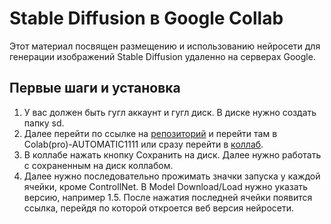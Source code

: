 # Stable Diffusion в Google Collab

Этот материал посвящен размещению и использованию нейросети для генерации изображений Stable Diffusion удаленно на серверах Google.

## Первые шаги и установка

1. У вас должен быть гугл аккаунт и гугл диск. В диске нужно создать папку sd.
2. Далее перейти по ссылке на [репозиторий](https://github.com/TheLastBen/fast-stable-diffusion) и перейти там в Colab(pro)-AUTOMATIC1111 или сразу перейти в [коллаб](https://colab.research.google.com/github/TheLastBen/fast-stable-diffusion/blob/main/fast_stable_diffusion_AUTOMATIC1111.ipynb).
3. В коллабе нажать кнопку Сохранить на диск. Далее нужно работать с сохраненным на диск коллабом.
4. Далее нужно последовательно прожимать значки запуска у каждой ячейки, кроме ControllNet. В Model Download/Load нужно указать версию, например 1.5. После нажатия последней ячейки появится ссылка, перейдя по которой откроется веб версия нейросети.